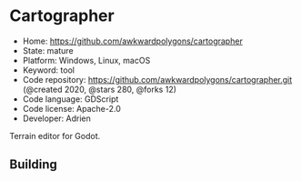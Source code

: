 # Cartographer

- Home: https://github.com/awkwardpolygons/cartographer
- State: mature
- Platform: Windows, Linux, macOS
- Keyword: tool
- Code repository: https://github.com/awkwardpolygons/cartographer.git (@created 2020, @stars 280, @forks 12)
- Code language: GDScript
- Code license: Apache-2.0
- Developer: Adrien

Terrain editor for Godot.

## Building

